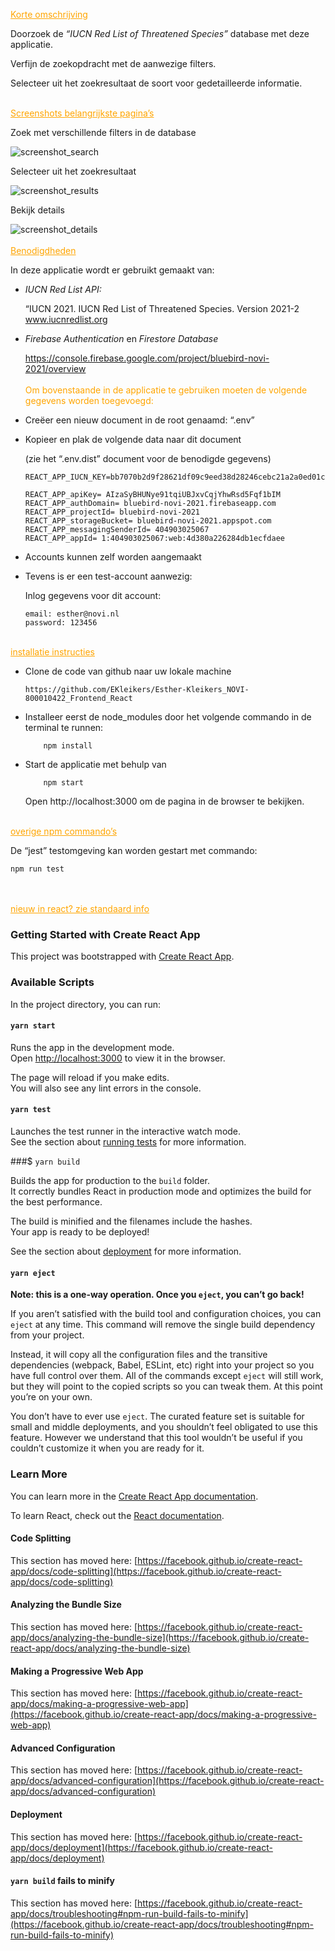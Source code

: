
<span style="color:orange"><u>Korte omschrijving</u></span>

Doorzoek de <em>“IUCN Red List of Threatened Species” </em>
database met deze applicatie.

Verfijn de zoekopdracht met de aanwezige filters.

Selecteer uit het zoekresultaat de soort voor gedetailleerde informatie.

<br />
<span style="color:orange"><u>Screenshots belangrijkste pagina’s</u></span>

Zoek met verschillende filters in de database

![screenshot_search](src/assets/images/readme/screenshot_search.png)

Selecteer uit het zoekresultaat

![screenshot_results](src/assets/images/readme/screenshot_results.png)

Bekijk details

![screenshot_details](src/assets/images/readme/screenshot_details.png)
<br /><br />
<span style="color:orange"><u>Benodigdheden</u></span>

In deze applicatie wordt er gebruikt gemaakt van:

* <em>IUCN Red List API:</em>

    “IUCN 2021. IUCN Red List of Threatened Species. Version 2021-2 www.iucnredlist.org

* <em>Firebase Authentication</em> en <em>Firestore Database</em>

    https://console.firebase.google.com/project/bluebird-novi-2021/overview
    <br />  <br />
    <span style="color:orange">Om bovenstaande in de applicatie te gebruiken moeten de volgende gegevens worden toegevoegd:</span>
*   Creëer een nieuw document in de root genaamd: “.env”
*	Kopieer en plak de volgende data naar dit document

     (zie het “.env.dist” document voor de benodigde gegevens)

     
        REACT_APP_IUCN_KEY=bb7070b2d9f28621df09c9eed38d28246cebc21a2a0ed01cd6b6288a67f4944b

        REACT_APP_apiKey= AIzaSyBHUNye91tqiUBJxvCqjYhwRsd5Fqf1bIM
        REACT_APP_authDomain= bluebird-novi-2021.firebaseapp.com
        REACT_APP_projectId= bluebird-novi-2021
        REACT_APP_storageBucket= bluebird-novi-2021.appspot.com
        REACT_APP_messagingSenderId= 404903025067
        REACT_APP_appId= 1:404903025067:web:4d380a226284db1ecfdaee



*   Accounts kunnen zelf worden aangemaakt
*   Tevens is er een test-account aanwezig:
    
    Inlog gegevens voor dit account:
    
        email: esther@novi.nl
        password: 123456

<br />
    <span style="color:orange"><u>installatie instructies</u></span>

-	Clone de code van github naar uw lokale machine 
     
        https://github.com/EKleikers/Esther-Kleikers_NOVI-800010422_Frontend_React
-	Installeer eerst de node_modules door het volgende commando in de terminal te runnen:
     
            npm install

-	Start de applicatie met behulp van 
     
            npm start
     
     Open http://localhost:3000 om de pagina in de browser te bekijken.

<br />
    <span style="color:orange"><u>overige npm commando’s </u></span>

De “jest” testomgeving kan worden gestart met commando:  
    
    npm run test

<br /><br />
<span style="color:orange"><u>nieuw in react? zie standaard info</u></span>
### Getting Started with Create React App

This project was bootstrapped with [Create React App](https://github.com/facebook/create-react-app).

### Available Scripts

In the project directory, you can run:

#### `yarn start`

Runs the app in the development mode.\
Open [http://localhost:3000](http://localhost:3000) to view it in the browser.

The page will reload if you make edits.\
You will also see any lint errors in the console.

#### `yarn test`

Launches the test runner in the interactive watch mode.\
See the section about [running tests](https://facebook.github.io/create-react-app/docs/running-tests) for more
information.

###$ `yarn build`

Builds the app for production to the `build` folder.\
It correctly bundles React in production mode and optimizes the build for the best performance.

The build is minified and the filenames include the hashes.\
Your app is ready to be deployed!

See the section about [deployment](https://facebook.github.io/create-react-app/docs/deployment) for more information.

#### `yarn eject`

**Note: this is a one-way operation. Once you `eject`, you can’t go back!**

If you aren’t satisfied with the build tool and configuration choices, you can `eject` at any time. This command will
remove the single build dependency from your project.

Instead, it will copy all the configuration files and the transitive dependencies (webpack, Babel, ESLint, etc) right
into your project so you have full control over them. All of the commands except `eject` will still work, but they will
point to the copied scripts so you can tweak them. At this point you’re on your own.

You don’t have to ever use `eject`. The curated feature set is suitable for small and middle deployments, and you
shouldn’t feel obligated to use this feature. However we understand that this tool wouldn’t be useful if you couldn’t
customize it when you are ready for it.

### Learn More

You can learn more in
the [Create React App documentation](https://facebook.github.io/create-react-app/docs/getting-started).

To learn React, check out the [React documentation](https://reactjs.org/).

#### Code Splitting

This section has moved
here: [https://facebook.github.io/create-react-app/docs/code-splitting](https://facebook.github.io/create-react-app/docs/code-splitting)

#### Analyzing the Bundle Size

This section has moved
here: [https://facebook.github.io/create-react-app/docs/analyzing-the-bundle-size](https://facebook.github.io/create-react-app/docs/analyzing-the-bundle-size)

#### Making a Progressive Web App

This section has moved
here: [https://facebook.github.io/create-react-app/docs/making-a-progressive-web-app](https://facebook.github.io/create-react-app/docs/making-a-progressive-web-app)

#### Advanced Configuration

This section has moved
here: [https://facebook.github.io/create-react-app/docs/advanced-configuration](https://facebook.github.io/create-react-app/docs/advanced-configuration)

#### Deployment

This section has moved
here: [https://facebook.github.io/create-react-app/docs/deployment](https://facebook.github.io/create-react-app/docs/deployment)

#### `yarn build` fails to minify

This section has moved
here: [https://facebook.github.io/create-react-app/docs/troubleshooting#npm-run-build-fails-to-minify](https://facebook.github.io/create-react-app/docs/troubleshooting#npm-run-build-fails-to-minify)
